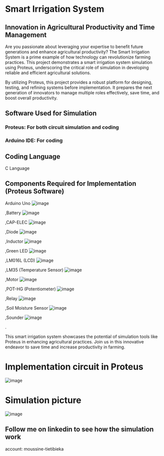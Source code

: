 # Smart Irrigation System
## Innovation in Agricultural Productivity and Time Management
Are you passionate about leveraging your expertise to benefit future generations and enhance agricultural productivity? The Smart Irrigation System is a prime example of how technology can revolutionize farming practices. This project demonstrates a smart irrigation system simulation using Proteus, underscoring the critical role of simulation in developing reliable and efficient agricultural solutions.

By utilizing Proteus, this project provides a robust platform for designing, testing, and refining systems before implementation. It prepares the next generation of innovators to manage multiple roles effectively, save time, and boost overall productivity.

## Software Used for Simulation
### Proteus: For both circuit simulation and coding
### Arduino IDE: For coding
## Coding Language
C Language
## Components Required for Implementation (Proteus Software)
Arduino Uno ![image](https://github.com/user-attachments/assets/69a767e7-789d-4f86-8088-0a30226bebd6)




,Battery ![image](https://github.com/user-attachments/assets/730b266e-b659-4fa8-ae1c-0bfcb7386dc1)




,CAP-ELEC ![image](https://github.com/user-attachments/assets/0e042602-07fd-4d1c-9b22-dd9c26f81118)




,Diode ![image](https://github.com/user-attachments/assets/65be6803-7718-440d-83ff-3085e51b236e)




,Inductor ![image](https://github.com/user-attachments/assets/4d625c72-75f0-4357-8ce9-313b8e7bc2e5)




,Green LED ![image](https://github.com/user-attachments/assets/223ca2aa-c9ad-48a4-9c26-9d787a0d01be)




,LM016L (LCD) ![image](https://github.com/user-attachments/assets/cc3bdfbd-6684-46e8-b4c9-64dd3cadbd99)




,LM35 (Temperature Sensor) ![image](https://github.com/user-attachments/assets/50a93776-2f34-4575-8cd3-ec26077f2cf3)




,Motor ![image](https://github.com/user-attachments/assets/e9319ec0-07fa-4a51-a426-26e948a827c5)




,POT-HG (Potentiometer) ![image](https://github.com/user-attachments/assets/14708c5b-da42-4f19-966c-8f05fcdfc1d4)




,Relay ![image](https://github.com/user-attachments/assets/754bd09f-295f-4c2f-853a-7357148d0598)




,Soil Moisture Sensor ![image](https://github.com/user-attachments/assets/47015d68-4ba0-40e1-8e9a-4fa5c9d2bb19)




,Sounder ![image](https://github.com/user-attachments/assets/6392702c-2504-453e-917a-6858d3788ed3)


.

 This smart irrigation system showcases the potential of simulation tools like Proteus in enhancing agricultural practices. Join us in this innovative endeavor to save time and increase productivity in farming.

# Implementation circuit in Proteus
![image](https://github.com/user-attachments/assets/7edfc15e-320b-4e56-92a2-66e046b55093)

# Simulation picture


![image](https://github.com/user-attachments/assets/fd4cc21e-d321-4cea-85da-fd9e836c2b14)



## Follow me on linkedin to see how the simulation work
account: moussine-tietibieka
